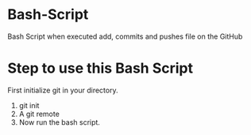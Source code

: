 # Bash-Script
Bash Script when executed add, commits and pushes file on the GitHub

# Step to use this Bash Script
First initialize git in your directory.

1. git init
2. A git remote
3. Now run the bash script.
